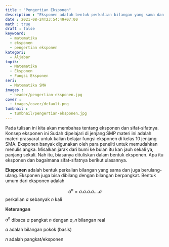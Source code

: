 ```yaml
---
title : "Pengertian Eksponen"
description : "Eksponen adalah bentuk perkalian bilangan yang sama dan juga berulang-ulang. Eksponen juga bisa dibilang dengan bilangan berpangkat"
date : 2021-08-24T23:54:49+07:00
math : true
draft : false
keywoard: 
  - matematika
  - eksponen
  - pengertian eksponen
kategori: 
  - Aljabar
topik:
  - Matematika
  - Eksponen
  - Fungsi Eksponen
seri:
  - Matematika SMA
images : 
  - header/pengertian-eksponen.jpg
cover : 
  - images/cover/default.png
tumbnail :
  - tumbnail/pengertian-eksponen.jpg
---
```


Pada tulisan ini kita akan membahas tentang eksponen dan sifat-sifatnya. Konsep eksponen ini Sudah dipelajari di jenjang SMP materi ini adalah materi prasyarat untuk kalian belajar fungsi eksponen di kelas 10 jenjang SMA. Eksponen banyak digunakan oleh para peneliti untuk memudahkan menulis angka. Misalkan jarak dari bumi ke bulan itu kan jauh sekali ya, panjang sekali. Nah itu, biasanya dituliskan dalam bentuk eksponen. Apa itu eksponen dan bagaimana sifat-sifatnya berikut ulasannya.

**Eksponen** adalah bentuk perkalian bilangan yang sama dan juga berulang-ulang. Eksponen juga bisa dibilang dengan bilangan berpangkat. Bentuk umum dari eksponen adalah

$$a^n=a.a.a.a....a$$ perkalian $a$ sebanyak $n$ kali

**Keterangan**

$a^n$ dibaca $a$ pangkat $n$ dengan $a,n$ bilangan real

$a$ adalah bilangan pokok (basis)

$n$ adalah pangkat/eksponen
